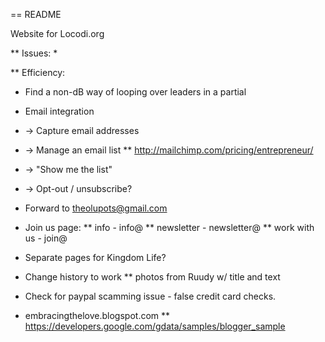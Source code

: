== README

Website for Locodi.org

** Issues:
*

** Efficiency:
* Find a non-dB way of looping over leaders in a partial

* Email integration
* -> Capture email addresses
* -> Manage an email list
  ** http://mailchimp.com/pricing/entrepreneur/
* -> "Show me the list"
* -> Opt-out / unsubscribe?
* Forward to theolupots@gmail.com

* Join us page:
  ** info - info@
  ** newsletter - newsletter@
  ** work with us - join@

* Separate pages for Kingdom Life?
* Change history to work
  ** photos from Ruudy w/ title and text

* Check for paypal scamming issue - false credit card checks.

* embracingthelove.blogspot.com
** https://developers.google.com/gdata/samples/blogger_sample
